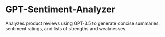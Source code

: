 # GPT-Sentiment-Analyzer
Analyzes product reviews using GPT-3.5 to generate concise summaries, sentiment ratings, and lists of strengths and weaknesses.
